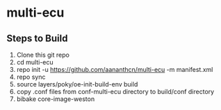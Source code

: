 # multi-ecu

## Steps to Build
1. Clone this git repo  
2. cd multi-ecu  
3. repo init -u https://github.com/aananthcn/multi-ecu -m manifest.xml  
4. repo sync  
5. source layers/poky/oe-init-build-env build  
6. copy .conf files from conf-multi-ecu directory to build/conf directory  
7. bibake core-image-weston  
